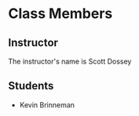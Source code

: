 # Class Members

## Instructor

The instructor's name is Scott Dossey

## Students

* Kevin Brinneman

